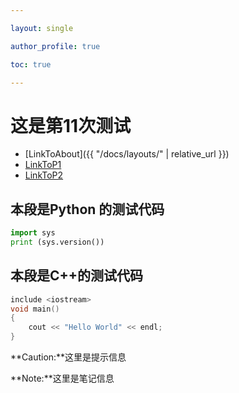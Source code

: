 ```yaml
---

layout: single

author_profile: true

toc: true

---
```



# 这是第11次测试

- [LinkToAbout]({{ "/docs/layouts/" | relative_url }})
- [LinkToP1](content/CPP/P1.md)
- [LinkToP2](content/Python/P2.md)


## 本段是Python 的测试代码
```python
import sys
print (sys.version())
```

## 本段是C++的测试代码
```cpp
include <iostream>
void main()
{
	cout << "Hello World" << endl;
}
```

**Caution:**这里是提示信息

**Note:**这里是笔记信息
<!--stackedit_data:
eyJoaXN0b3J5IjpbLTIwNTE5OTAzNV19
-->